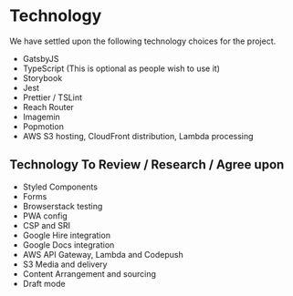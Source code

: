 # Technology

We have settled upon the following technology choices for the project.

 - GatsbyJS
 - TypeScript (This is optional as people wish to use it)
 - Storybook
 - Jest
 - Prettier / TSLint
 - Reach Router
 - Imagemin
 - Popmotion
 - AWS S3 hosting, CloudFront distribution, Lambda processing

## Technology To Review / Research / Agree upon

 - Styled Components
 - Forms
 - Browserstack testing
 - PWA config
 - CSP and SRI
 - Google Hire integration
 - Google Docs integration
 - AWS API Gateway, Lambda and Codepush
 - S3 Media and delivery
 - Content Arrangement and sourcing
 - Draft mode